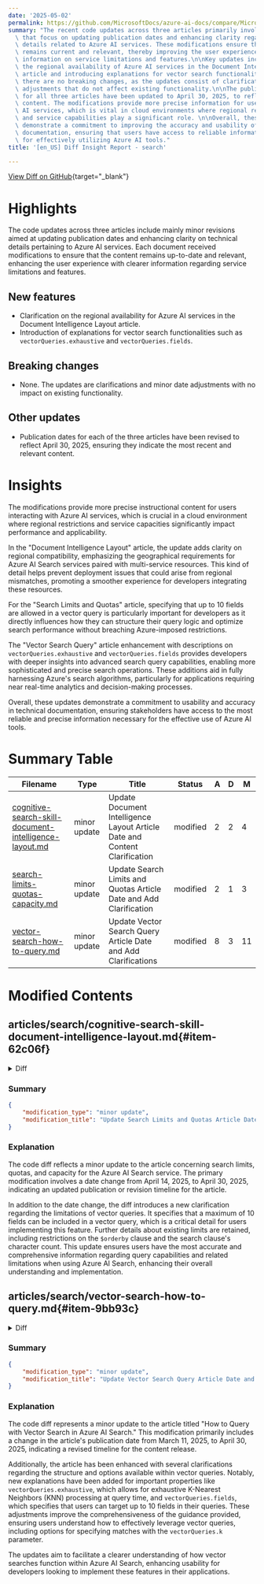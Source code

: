 ```yaml
---
date: '2025-05-02'
permalink: https://github.com/MicrosoftDocs/azure-ai-docs/compare/MicrosoftDocs:0ff32a6...MicrosoftDocs:cfed402
summary: "The recent code updates across three articles primarily involve minor revisions\
  \ that focus on updating publication dates and enhancing clarity regarding technical\
  \ details related to Azure AI services. These modifications ensure that the content\
  \ remains current and relevant, thereby improving the user experience with clearer\
  \ information on service limitations and features.\n\nKey updates include clarifying\
  \ the regional availability of Azure AI services in the Document Intelligence Layout\
  \ article and introducing explanations for vector search functionalities. Importantly,\
  \ there are no breaking changes, as the updates consist of clarifications and date\
  \ adjustments that do not affect existing functionality.\n\nThe publication dates\
  \ for all three articles have been updated to April 30, 2025, to reflect the latest\
  \ content. The modifications provide more precise information for users of Azure\
  \ AI services, which is vital in cloud environments where regional restrictions\
  \ and service capabilities play a significant role. \n\nOverall, these enhancements\
  \ demonstrate a commitment to improving the accuracy and usability of technical\
  \ documentation, ensuring that users have access to reliable information necessary\
  \ for effectively utilizing Azure AI tools."
title: '[en_US] Diff Insight Report - search'

---
```


[View Diff on GitHub](https://github.com/MicrosoftDocs/azure-ai-docs/compare/MicrosoftDocs:0ff32a6...MicrosoftDocs:cfed402){target="_blank"}

# Highlights

The code updates across three articles include mainly minor revisions aimed at updating publication dates and enhancing clarity on technical details pertaining to Azure AI services. Each document received modifications to ensure that the content remains up-to-date and relevant, enhancing the user experience with clearer information regarding service limitations and features.

## New features

- Clarification on the regional availability for Azure AI services in the Document Intelligence Layout article.
- Introduction of explanations for vector search functionalities such as `vectorQueries.exhaustive` and `vectorQueries.fields`.

## Breaking changes

- None. The updates are clarifications and minor date adjustments with no impact on existing functionality.

## Other updates

- Publication dates for each of the three articles have been revised to reflect April 30, 2025, ensuring they indicate the most recent and relevant content.

# Insights

The modifications provide more precise instructional content for users interacting with Azure AI services, which is crucial in a cloud environment where regional restrictions and service capacities significantly impact performance and applicability.

In the "Document Intelligence Layout" article, the update adds clarity on regional compatibility, emphasizing the geographical requirements for Azure AI Search services paired with multi-service resources. This kind of detail helps prevent deployment issues that could arise from regional mismatches, promoting a smoother experience for developers integrating these resources.

For the "Search Limits and Quotas" article, specifying that up to 10 fields are allowed in a vector query is particularly important for developers as it directly influences how they can structure their query logic and optimize search performance without breaching Azure-imposed restrictions.

The "Vector Search Query" article enhancement with descriptions on `vectorQueries.exhaustive` and `vectorQueries.fields` provides developers with deeper insights into advanced search query capabilities, enabling more sophisticated and precise search operations. These additions aid in fully harnessing Azure's search algorithms, particularly for applications requiring near real-time analytics and decision-making processes.

Overall, these updates demonstrate a commitment to usability and accuracy in technical documentation, ensuring stakeholders have access to the most reliable and precise information necessary for the effective use of Azure AI tools.

# Summary Table
|  Filename  | Type |    Title    | Status | A  | D  | M  |
|------------|------|-------------|--------|----|----|----|
| [cognitive-search-skill-document-intelligence-layout.md](#item-62c06f) | minor update | Update Document Intelligence Layout Article Date and Content Clarification | modified | 2 | 2 | 4 | 
| [search-limits-quotas-capacity.md](#item-3b201a) | minor update | Update Search Limits and Quotas Article Date and Add Clarification | modified | 2 | 1 | 3 | 
| [vector-search-how-to-query.md](#item-9bb93c) | minor update | Update Vector Search Query Article Date and Add Clarifications | modified | 8 | 3 | 11 | 


# Modified Contents
## articles/search/cognitive-search-skill-document-intelligence-layout.md{#item-62c06f}

<details>
<summary>Diff</summary>
````diff
@@ -11,7 +11,7 @@ ms.custom:
   - references_regions
   - ignite-2024
 ms.topic: reference
-ms.date: 04/07/2025
+ms.date: 04/30/2025
 ---
 
 # Document Layout skill
@@ -26,7 +26,7 @@ The **Document Layout** skill calls the [Document Intelligence Public preview ve
 
 Supported regions varies by modality:
 
-+ In code, your skillset can call Document Intelligence through an Azure AI multi-service resource in any region that provides both AI enrichment and Document Intelligence. See [Product availability by region](https://azure.microsoft.com/explore/global-infrastructure/products-by-region/table) to find regions that provide both *AI enrichment* in Azure AI Search and *Document Intelligence* under Azure AI services.
++ When you're using AI services keys [to attach your multi-service resource to your skillset](cognitive-search-attach-cognitive-services.md#bill-through-a-resource-key) via the REST API, both your Azure AI Search service and AI multi-service resource must be in the same region. This is only possible in the Azure regions of **East US**, **West Europe**, **North Central US**, **West US 2**. But if you're using a managed identity for [billing through a keyless connection](cognitive-search-attach-cognitive-services.md#bill-through-a-keyless-connection), your Azure AI Search service must be in one of the following regions: **East US**, **West Europe**, **North Central US**, **West US 2**. On the other hand, you can use AI Document Intelligence through an Azure AI multi-service resource in any region where this service is available. See [Product availability by region](https://azure.microsoft.com/explore/global-infrastructure/products-by-region/table).
 
 + In the [Import and vectorize data](search-import-data-portal.md) wizard in the Azure portal, you can enable document layout detection in the data source connection step. Document layout detection in the portal is available in the following Azure regions: **East US**, **West Europe**, **North Central US**. Create an Azure AI multi-service resource in one of these three regions to get the portal experience.
 
````
</details>

### Summary

```json
{
    "modification_type": "minor update",
    "modification_title": "Update Document Intelligence Layout Article Date and Content Clarification"
}
```

### Explanation
The code diff indicates a minor update to the document titled "Document Layout skill," specifically within the article concerning cognitive search and document intelligence. The modification includes an adjustment to the date from April 7, 2025, to April 30, 2025, reflecting an updated timeline for content relevancy.

Additionally, the text has been refined to provide clearer guidance regarding the regional availability of Azure AI services. The changes emphasize that when using AI services keys to attach a multi-service resource to a skillset, the Azure AI Search service and the multi-service resource must be located in the same region, explicitly listing the supported regions. Furthermore, it clarifies the process of enabling document layout detection through the Azure portal's wizard, specifying that it's available in the three designated Azure regions. This update improves clarity for users regarding both service usage and regional limitations, ensuring that the information is accurate and straightforward for developers and stakeholders utilizing the Azure platform.

## articles/search/search-limits-quotas-capacity.md{#item-3b201a}

<details>
<summary>Diff</summary>
````diff
@@ -8,7 +8,7 @@ author: HeidiSteen
 ms.author: heidist
 ms.service: azure-ai-search
 ms.topic: conceptual
-ms.date: 04/14/2025
+ms.date: 04/30/2025
 ms.custom:
   - references_regions
   - build-2024
@@ -241,6 +241,7 @@ Indexing APIs:
 
 Query APIs:
 
++ Maximum 10 fields in a vector query
 + Maximum 32 fields in $orderby clause.
 + Maximum 100,000 characters in a search clause.
 + Maximum number of clauses in search is 3,000.
````
</details>

### Summary

```json
{
    "modification_type": "minor update",
    "modification_title": "Update Search Limits and Quotas Article Date and Add Clarification"
}
```

### Explanation
The code diff reflects a minor update to the article concerning search limits, quotas, and capacity for the Azure AI Search service. The primary modification involves a date change from April 14, 2025, to April 30, 2025, indicating an updated publication or revision timeline for the article.

In addition to the date change, the diff introduces a new clarification regarding the limitations of vector queries. It specifies that a maximum of 10 fields can be included in a vector query, which is a critical detail for users implementing this feature. Further details about existing limits are retained, including restrictions on the `$orderby` clause and the search clause's character count. This update ensures users have the most accurate and comprehensive information regarding query capabilities and related limitations when using Azure AI Search, enhancing their overall understanding and implementation.

## articles/search/vector-search-how-to-query.md{#item-9bb93c}

<details>
<summary>Diff</summary>
````diff
@@ -9,7 +9,7 @@ ms.service: azure-ai-search
 ms.custom:
   - build-2024
 ms.topic: how-to
-ms.date: 03/11/2025
+ms.date: 04/30/2025
 ---
 
 # Create a vector query in Azure AI Search
@@ -98,8 +98,11 @@ This section shows you the basic structure of a vector query. You can use the Az
 + `vectorQueries` is the construct for vector search.
 + `vectorQueries.kind` set to `vector` for a vector array, or set to `text` if the input is a string and [you have a vectorizer](#query-with-integrated-vectorization).
 + `vectorQueries.vector` is query (a vector representation of text or an image).
++ `vectorQueries.exhaustive` (optional) invokes exhaustive KNN at query time, even if the field is indexed for HNSW.
++ `vectorQueries.fields` (optional) targets specific fields for query execution (up to 10 per query).
 + `vectorQueries.weight` (optional) specifies the relative weight of each vector query included in search operations (see [Vector weighting](#vector-weighting)).
-+ `exhaustive` (optional) invokes exhaustive KNN at query time, even if the field is indexed for HNSW.
++ `vectorQueries.k` is the number of matches to return.
+
 
 In the following example, the vector is a representation of this string: "what Azure services support full text search". The query targets the `contentVector` field. The query returns `k` results. The actual vector has 1536 embeddings, so it's trimmed in this example for readability.
 
@@ -257,7 +260,9 @@ If you do want vector fields in the result, here's an example of the response st
 
 ## Multiple vector fields
 
-You can set the "vectorQueries.fields" property to multiple vector fields. The vector query executes against each vector field that you provide in the `fields` list. When querying multiple vector fields, make sure each one contains embeddings from the same embedding model, and that the query is also generated from the same embedding model.
+You can set the "vectorQueries.fields" property to multiple vector fields. The vector query executes against each vector field that you provide in the `fields` list. You can specify up to 10 fields.
+
+When querying multiple vector fields, make sure each one contains embeddings from the same embedding model, and that the query is also generated from the same embedding model.
 
 ```http
 POST https://{{search-service-name}}.search.windows.net/indexes/{{index-name}}/docs/search?api-version=2024-07-01
````
</details>

### Summary

```json
{
    "modification_type": "minor update",
    "modification_title": "Update Vector Search Query Article Date and Add Clarifications"
}
```

### Explanation
The code diff represents a minor update to the article titled "How to Query with Vector Search in Azure AI Search." This modification primarily includes a change in the article's publication date from March 11, 2025, to April 30, 2025, indicating a revised timeline for the content release.

Additionally, the article has been enhanced with several clarifications regarding the structure and options available within vector queries. Notably, new explanations have been added for important properties like `vectorQueries.exhaustive`, which allows for exhaustive K-Nearest Neighbors (KNN) processing at query time, and `vectorQueries.fields`, which specifies that users can target up to 10 fields in their queries. These adjustments improve the comprehensiveness of the guidance provided, ensuring users understand how to effectively leverage vector queries, including options for specifying matches with the `vectorQueries.k` parameter.

The updates aim to facilitate a clearer understanding of how vector searches function within Azure AI Search, enhancing usability for developers looking to implement these features in their applications.


